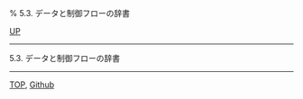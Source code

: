 % 5.3. データと制御フローの辞書

[UP](5.html)  

---

5.3. データと制御フローの辞書


---
[TOP](index.html),  [Github](https://github.com/nptcl/npt-japanese)

